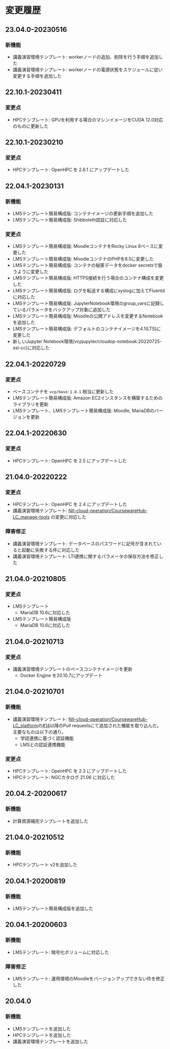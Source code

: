 # 変更履歴

## 23.04.0-20230516

### 新機能

- 講義演習環境テンプレート: workerノードの追加、削除を行う手順を追加した
- 講義演習環境テンプレート: workerノードの電源状態をスケジュールに従い変更する手順を追加した

## 22.10.1-20230411

### 変更点

- HPCテンプレート: GPUを利用する場合のマシンイメージをCUDA 12.0対応のものに更新した

## 22.10.1-20230210

### 変更点

- HPCテンプレート: OpenHPC を 2.6.1 にアップデートした

## 22.04.1-20230131

### 新機能

- LMSテンプレート簡易構成版: コンテナイメージの更新手順を追加した
- LMSテンプレート簡易構成版: Shibboleth認証に対応した

### 変更点

- LMSテンプレート簡易構成版: MoodleコンテナをRocky Linux 8ベースに変更した
- LMSテンプレート簡易構成版: MoodleコンテナのPHPを8.0に変更した
- LMSテンプレート簡易構成版: コンテナの秘匿データをdocker secretsで扱うように変更した
- LMSテンプレート簡易構成版: HTTPS接続を行う場合のコンテナ構成を変更した
- LMSテンプレート簡易構成版: ログを転送する構成にsyslogに加えてFluentdに対応した
- LMSテンプレート簡易構成版: JupyterNotebook環境のgroup_varsに記録しているパラメータをバックアップ対象に追加した
- LMSテンプレート簡易構成版: Moodleの公開アドレスを変更するNotebookを追加した
- LMSテンプレート簡易構成版: デフォルトのコンテナイメージを4.1(LTS)に変更した
- 新しいJupyter Notebook環境(vcpjupyter/cloudop-notebook:20220725-ssl-cc)に対応した

## 22.04.1-20220729

### 変更点

- ベースコンテナを `vcp/base:1.8.1` 相当に更新した
- LMSテンプレート簡易構成版: Amazon EC2インスタンスを構築するためのライブラリを更新
- LMSテンプレート、LMSテンプレート簡易構成版: Moodle, MariaDBのバージョンを更新

## 22.04.1-20220630

### 変更点

- HPCテンプレート: OpenHPC を 2.5 にアップデートした

## 21.04.0-20220222

### 変更点

- HPCテンプレート: OpenHPC を 2.4 にアップデートした
- 講義演習環境テンプレート: [NII-cloud-operation/CoursewareHub-LC_manage-tools](https://github.com/NII-cloud-operation/CoursewareHub-LC_manage-tools/pull/3) の変更に対応した

### 障害修正

- 講義演習環境テンプレート: データベースのパスワードに記号が含まれていると起動に失敗する件に対応した
- 講義演習環境テンプレート: LTI連携に関するパラメータの保存方法を修正した

## 21.04.0-20210805

### 変更点
- LMSテンプレート
    - MariaDB 10.6に対応した
- LMSテンプレート簡易構成版
    - MariaDB 10.6に対応した

## 21.04.0-20210713

### 変更点

- 講義演習環境テンプレートのベースコンテナイメージを更新
    - Docker Engine を20.10.7にアップデート

## 21.04.0-20210701

### 新機能

- 講義演習環境テンプレート: [NII-cloud-operation/CoursewareHub-LC_platform](https://github.com/NII-cloud-operation/CoursewareHub-LC_platform)の[#14](https://github.com/NII-cloud-operation/CoursewareHub-LC_platform/pull/14)以降のPull requestsにて追加された機能を取り込んだ。主要なものは以下の通り。
    - 学認連携に基づく認証機能
    - LMSとの認証連携機能

### 変更点

- HPCテンプレート: OpenHPC を 2.3 にアップデートした
- HPCテンプレート: NGCカタログ 21.06 に対応した

## 20.04.2-20200617

### 新機能

- 計算資源補完テンプレートを追加した

## 21.04.0-20210512

### 新機能

- HPCテンプレート v2を追加した

## 20.04.1-20200819

### 新機能

- LMSテンプレート簡易構成版を追加した

## 20.04.1-20200603

### 新機能

- LMSテンプレート: 暗号化ボリュームに対応した

### 障害修正

- LMSテンプレート: 運用環境のMoodleをバージョンアップできない件を修正した

## 20.04.0

### 新機能

- LMSテンプレートを追加した
- HPCテンプレートを追加した
- 講義演習環境テンプレートを追加した
